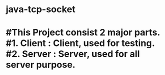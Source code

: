 # java-tcp-socket
#This Project consist 2 major parts.  
#<b>1. Client</b> : Client, used for testing.  
#<b>2. Server</b> : Server, used for all server purpose.  
=======================================================
